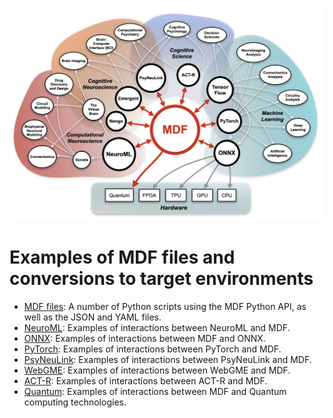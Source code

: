 <p><img width="800" src="ModECI_MDF.png"/></p>

# Examples of MDF files and conversions to target environments

- [MDF files](MDF): A number of Python scripts using the MDF Python API, as well as the JSON and YAML files.
- [NeuroML](NeuroML): Examples of interactions between NeuroML and MDF.
- [ONNX](ONNX): Examples of interactions between MDF and ONNX.
- [PyTorch](PyTorch): Examples of interactions between PyTorch and MDF.
- [PsyNeuLink](PsyNeuLink): Examples of interactions between PsyNeuLink and MDF.
- [WebGME](WebGME): Examples of interactions between WebGME and MDF.
- [ACT-R](ACT-R): Examples of interactions between ACT-R and MDF.
- [Quantum](Quantum): Examples of interactions between MDF and Quantum computing technologies.
